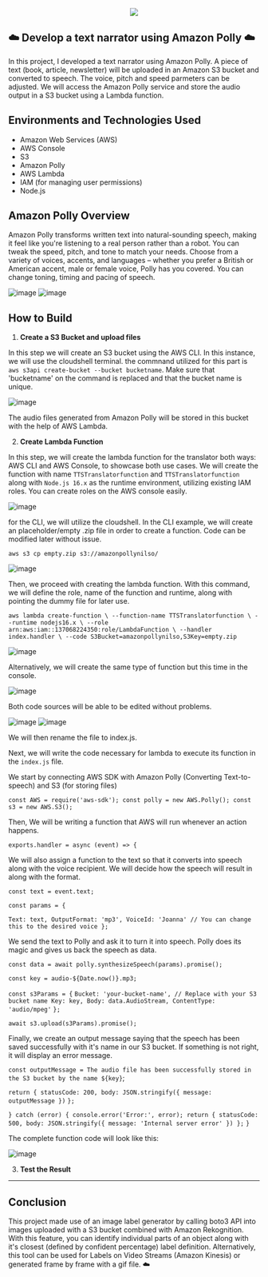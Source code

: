 <p align="center">
  <img src="https://i.imgur.com/E9GgcaS.png" 
</p>
  
## ☁️  Develop a text narrator using Amazon Polly ☁️

In this project, I  developed a text narrator using Amazon Polly. A piece of text (book, article, newsletter) will be uploaded in an Amazon S3 bucket and converted to speech. The voice, pitch and speed parmeters can be adjusted. We will access the Amazon Polly service and store the audio output in a S3 bucket using a Lambda function.


<h2>Environments and Technologies Used</h2>

  - Amazon Web Services (AWS)
  - AWS Console 
  - S3
  - Amazon Polly
  - AWS Lambda
  - IAM (for managing user permissions)
  - Node.js

  
<h2>Amazon Polly Overview</h2>  
Amazon Polly transforms written text into natural-sounding speech, making it feel like you're listening to a real person rather than a robot. You can tweak the speed, pitch, and tone to match your needs. Choose from a variety of voices, accents, and languages – whether you prefer a British or American accent, male or female voice, Polly has you covered. You can change toning, timing and pacing of speech.

![image](/assets/image1.png)
![image](/assets/image2.png)

<h2>How to Build</h2>

1. **Create a S3 Bucket and upload files**  

In this step we will create an S3 bucket using the AWS CLI. In this instance, we will use the cloudshell terminal. the commnand utilized for this part is `aws s3api create-bucket --bucket bucketname`. Make sure that 'bucketname' on the command is replaced and that the bucket name is unique. 

![image](/assets/image3.png)

The audio files generated from Amazon Polly will be stored in this bucket with the help of AWS Lambda.

2. **Create Lambda Function**  

In this step, we will create the lambda function for the translator both ways: AWS CLI and AWS Console, to showcase both use cases. We will create the function with name `TTSTranslatorfunction` and `TTSTranslatorfunction` along with `Node.js 16.x` as the runtime environment, utilizing existing IAM roles. You can create roles on the AWS console easily.

![image](/assets/image4.png)

for the CLI, we will utilize the cloudshell. In the CLI example, we will create an placeholder/empty .zip file in order to create a function. Code can be modified later without issue. 

`aws s3 cp empty.zip s3://amazonpollynilso/` 

![image](/assets/image5.png)

Then, we proceed with creating the lambda function. With this command, we will define the role, name of the function and runtime, along with pointing the dummy file for later use.

`aws lambda create-function \
    --function-name TTSTranslatorfunction \
    --runtime nodejs16.x \
    --role arn:aws:iam::137068224350:role/LambdaFunction \
    --handler index.handler \
    --code S3Bucket=amazonpollynilso,S3Key=empty.zip`

![image](/assets/image6.png)

Alternatively, we will create the same type of function but this time in the console.

![image](/assets/image7.png)

Both code sources will be able to be edited without problems.

![image](/assets/image8.png)
![image](/assets/image9.png)

We will then rename the file to index.js.

Next, we will write the code necessary for lambda to execute its function in the `index.js` file.

We start by connecting AWS SDK with Amazon Polly (Converting Text-to-speech) and S3 (for storing files)

`const AWS = require('aws-sdk');
const polly = new AWS.Polly();
const s3 = new AWS.S3();`

Then, We will be writing a function that AWS will run whenever an action happens. 

`exports.handler = async (event) => {`

We will also assign a function to the text so that it converts into speech along with the voice recipient. We will decide how the speech will result in along with the format.

`const text = event.text;`

`const params = {`

   `Text: text,
    OutputFormat: 'mp3',
    VoiceId: 'Joanna' // You can change this to the desired voice
};`

We send the text to Polly and ask it to turn it into speech. Polly does its magic and gives us back the speech as data.

`const data = await polly.synthesizeSpeech(params).promise();`

`const key = audio-${Date.now()}.mp3;`

`const s3Params = {`
    `Bucket: 'your-bucket-name', // Replace with your S3 bucket name
    Key: key,
    Body: data.AudioStream,
    ContentType: 'audio/mpeg'`
`};`

`await s3.upload(s3Params).promise();`

Finally, we create an output message saying that the speech has been saved successfully with it's name in our S3 bucket. If something is not right, it will display an error message. 

`const outputMessage = The audio file has been successfully stored in the S3 bucket by the name ${key}`;

`return {
    statusCode: 200,
    body: JSON.stringify({ message: outputMessage })`
`};`

`} catch (error) {
    console.error('Error:', error);
    return {
        statusCode: 500,
        body: JSON.stringify({ message: 'Internal server error' })
    };`
`}`

The complete function code will look like this:

![image](/assets/image10.png)


3. **Test the Result**
    
 ---

<h2>Conclusion</h2>
This project made use of an image label generator by calling boto3 API into images uploaded with a S3 bucket combined with Amazon Rekognition. With this feature, you can identify individual parts of an object along with it's closest (defined by confident percentage) label definition. Alternatively, this tool can be used for Labels on Video Streams (Amazon Kinesis) or generated frame by frame with a gif file. 
☁️
